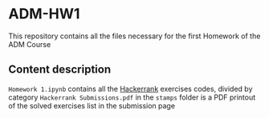 
# ADM-HW1
This repository contains all the files necessary for the first Homework of the ADM Course

## Content description
``
Homework 1.ipynb
`` contains all the [Hackerrank](https://www.hackerrank.com/)  exercises codes, divided by category
``Hackerrank Submissions.pdf`` in the ``stamps`` folder is a PDF printout of the solved exercises list in the submission page